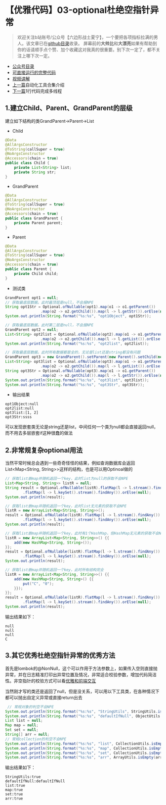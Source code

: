 # 【优雅代码】03-optional杜绝空指针异常
> 欢迎关注b站账号/公众号【六边形战士夏宁】，一个要把各项指标拉满的男人。该文章已在[github目录](https://github.com/edanlx/SealBook)收录。
屏幕前的**大帅比**和**大漂亮**如果有帮助到你的话请顺手点个赞、加个收藏这对我真的很重要。别下次一定了，都不关注上哪下次一定。
* [公众号目录](https://gitee.com/seal_li/SealBook/catalogue/wechat.md)
* [可直接运行的完整代码](https://github.com/edanlx/TechingCode/tree/master/demoGrace/src/main/java/com/example/demo/lesson/grace/optional)  
* [视频讲解](https://www.bilibili.com/video/BV1oy4y1r7r1/)   
* [上一篇](./02junit.md)自动化工具合集介绍
* [下一篇](./04thread.md)1行代码完成多线程

## 1.建立Child、Parent、GrandParent的层级
建立如下结构的类GrandParent->Parent->List<Child>
* Child

```java
@Data
@AllArgsConstructor
@ToString(callSuper = true)
@NoArgsConstructor
@Accessors(chain = true)
public class Child {
    private List<String> list;
    private String str;
}
```

* GrandParent
```java
@Data
@AllArgsConstructor
@ToString(callSuper = true)
@NoArgsConstructor
@Accessors(chain = true)
public class GrandParent {
    private Parent parent;
}
```

* Parent
```java
@Data
@AllArgsConstructor
@ToString(callSuper = true)
@NoArgsConstructor
@Accessors(chain = true)
public class Parent {
    private Child child;
}

```
* 测试类
```java
GrandParent opt1 = null;
// 获取最底层数据。此时最顶层是null，不会报NPE
String opt1Str = Optional.ofNullable(opt1).map(o1 -> o1.getParent())
                .map(o2 -> o2.getChild()).map(l -> l.getStr()).orElse(null);
System.out.println(String.format("%s:%s", "opt1Object", opt1Str));

// 获取最底层数据。此时第二层是null，不会报NPE
GrandParent opt2 = null;
List<String> opt2list = Optional.ofNullable(opt2).map(o1 -> o1.getParent())
                .map(o2 -> o2.getChild()).map(l -> l.getList()).orElse(null);
System.out.println(String.format("%s:%s", "opt2list", opt2list));

// 获取最底层数据。此时所有数据都是全的，无论是list还是string都没有问题
GrandParent opt3 = new GrandParent().setParent(new Parent().setChild(new Child().setStr("ssss").setList(Stream.of("1", "2").collect(Collectors.toList()))));
List<String> opt3list = Optional.ofNullable(opt3).map(o1 -> o1.getParent())
                .map(o2 -> o2.getChild()).map(l -> l.getList()).orElse(null);
String opt3Str = Optional.ofNullable(opt3).map(o1 -> o1.getParent())
                .map(o2 -> o2.getChild()).map(l -> l.getStr()).orElse(null);
System.out.println(String.format("%s:%s", "opt3list", opt3list));
System.out.println(String.format("%s:%s", "opt3Str", opt3Str));
```

* 输出结果
```
opt1Object:null
opt2list:null
opt3list:[1, 2]
opt3Str:ssss
```
可以发现嵌套类无论是string还是list，中间任何一个类为null都会直接返回null，而不用去多层嵌套if这种很蠢的做法

## 2.非常规复杂optional用法
当然平常时候总会遇到一些奇奇怪怪的结果，例如查询数据库会返回List<Map<String, String>>这样的结构，也是可以用Optinoal做的
```java
// 获取list嵌map并随机返回一个key，此时list为null的获取不会NPE
List<Map<String, String>> listR = null;
String result = Optional.ofNullable(listR).flatMap(l -> l.stream().findAny())
        .flatMap(l -> l.keySet().stream().findAny()).orElse(null);
System.out.println(result);

// 获取list嵌map并随机返回一个key，此时list无元素的获取不会NPE
listR = new ArrayList<Map<String, String>>();
result = Optional.ofNullable(listR).flatMap(l -> l.stream().findAny())
        .flatMap(l -> l.keySet().stream().findAny()).orElse(null);
System.out.println(result);

// 获取list嵌map并随机返回一个key，此时有1个HashMap，但HashMap无元素的获取不会NPE
listR = new ArrayList<Map<String, String>>() {{
    add(new HashMap<String, String>());
}};
result = Optional.ofNullable(listR).flatMap(l -> l.stream().findAny())
        .flatMap(l -> l.keySet().stream().findAny()).orElse(null);
System.out.println(result);

// 获取list嵌map并随机返回一个key，此时所有结构完全
listR = new ArrayList<Map<String, String>>() {{
    add(new HashMap<String, String>() {{
        put("C", "0");
    }});
}};
result = Optional.ofNullable(listR).flatMap(l -> l.stream().findAny())
        .flatMap(l -> l.keySet().stream().findAny()).orElse(null);
System.out.println(result);
```
输出结果如下：
```
null
null
null
C
```
## 3.其它优秀杜绝空指针异常的优秀方法
首先是lombok的@NonNull，这个可以作用于方法参数上，如果传入空则直接抛异常，并在日志精准打印出异常位置及情况，非常适合校验参数，增加代码简洁性。非空指针的校验方式可以看[优雅和前端交互](https://github.com/edanlx/SealBook/blob/master/01graceCode/10front.md)

当然刚才写的类还是返回了null，但是没关系，可以用以下工具类，在各种情况下都可以抛出自定义异常或直接return出去
```java
 // 常规对象的判空不会NPE
System.out.println(String.format("%s:%s", "StringUtils", StringUtils.isBlank(null)));
System.out.println(String.format("%s:%s", "defaultIfNull", ObjectUtils.defaultIfNull(null, "defaultIfNull")));
List list = null;
Map map = null;
Set set = null;
String[] arr = null;
// 常规collection的判空不会NPE
System.out.println(String.format("%s:%s", "list", CollectionUtils.isEmpty(list)));
System.out.println(String.format("%s:%s", "map", CollectionUtils.isEmpty(map)));
System.out.println(String.format("%s:%s", "set", CollectionUtils.isEmpty(set)));
System.out.println(String.format("%s:%s", "arr", ArrayUtils.isEmpty(arr)));
```

输出结果如下：
```
StringUtils:true
defaultIfNull:defaultIfNull
list:true
map:true
set:true
arr:true
```